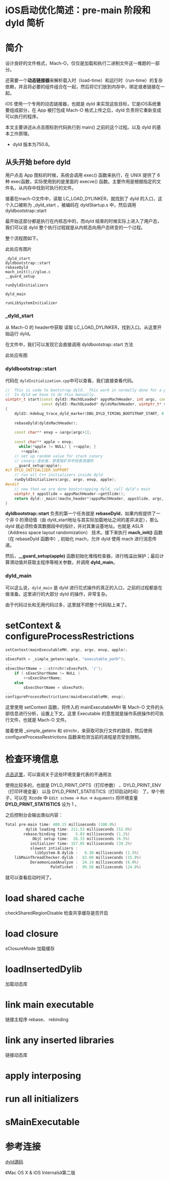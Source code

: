 # iOS启动优化简述：pre-main 阶段和 dyld 简析


# 简介

设计良好的文件格式，Mach-O，仅仅是加载和执行二进制文件这一难题的一部分。

还需要一个**动态链接器**来解析载入时（load-time）和运行时（run-time）的复杂依赖，并且将必要的组件组合在一起，然后将它们放到内存中，绑定或者链接在一起。

iOS 使用一个专用的动态链接器，也就是 dyld 来实现这些目标，它是iOS系统重要组成部分，在 App 被打包成 Mach-O 格式上传之后，dyld 负责将它重新变成可以执行的程序。

本文主要讲述从点击图标到代码执行到 main() 之前的这个过程。以及 dyld 的基本工作原理。

<!--它是如何链接和绑定符号的，还有苹果最重要的组件之一 ———— `CoreSymbolication`。
以及dyld3提出的共享缓存-dyld shared cache。-->

* dyld 版本为750.6。



## 从头开始 before dyld

用户点击 App 图标的时候，系统会调用 exec() 函数来执行，在 UNIX 提供了 6 种 exec函数，实际使用到的是里面的 execve() 函数。主要作用是根据指定的文件名，从内存中找到可执行的文件。

接着在mach-O文件中，读取 LC_LOAD_DYLINKER，就找到了 dyld 的入口，这个入口被称为 _dyld_start ，被编码在 dyldStartup.s 中，然后调用 dyldbootstrap::start

最开始这部分都是执行在内核态中的，而dyld 结束的时候实际上进入了用户态，我们可以说 dyld 整个执行过程就是从内核态向用户态转变的一个过程。

整个流程图如下。

此处应有图片

```
_dyld_start
dyldbootstrap::start
rebaseDyld
mach_init();//glue.c
__guard_setup

runDyldInitializers

dyld_main

runLibSystemInitializer

```




### _dyld_start

从 Mach-O 的 header中获取 读取 LC_LOAD_DYLINKER，找到入口。从这里开始运行 dyld。

在文件中，我们可以发现它会直接调用 dyldbootstrap::start 方法

此处应有图


### dyldbootstrap::start

代码在 `dyldInitialization.cpp`中可以查看，我们直接查看代码。

```C++
//  This is code to bootstrap dyld.  This work in normally done for a program by dyld and crt.
//  In dyld we have to do this manually.
uintptr_t start(const dyld3::MachOLoaded* appsMachHeader, int argc, const char* argv[],
				const dyld3::MachOLoaded* dyldsMachHeader, uintptr_t* startGlue)
{
    dyld3::kdebug_trace_dyld_marker(DBG_DYLD_TIMING_BOOTSTRAP_START, 0, 0, 0, 0);
    
    rebaseDyld(dyldsMachHeader);
    
    const char** envp = &argv[argc+1];
    
    const char** apple = envp;
	  while(*apple != NULL) { ++apple; }
	   ++apple;
	// set up random value for stack canary
	// canary:金丝雀，原意指矿井中检查泄漏的
	__guard_setup(apple);
#if DYLD_INITIALIZER_SUPPORT
	// run all C++ initializers inside dyld
	runDyldInitializers(argc, argv, envp, apple);
#endif
	// now that we are done bootstrapping dyld, call dyld's main
	uintptr_t appsSlide = appsMachHeader->getSlide();
	return dyld::_main((macho_header*)appsMachHeader, appsSlide, argc, argv, envp, apple, startGlue);
}
```


**dyldbootstrap::start** 负责的第一个任务就是 **rebaseDyld**，如果内核提供了一个非 0 的滑动值（由 dyld_start地址与其实际加载地址之间的差异决定），那么 dyld 就必须检查其数据段中的指针，并对其重设基地址。也就是 ASLR（Address space layout randomization） 技术。接下来执行 **mach_init()** 函数（在 rebaseDyld 函数中）, 初始化 mach，允许 dyld 使用 mach 进行消息传递。

然后，**__guard_setup(apple)** 函数初始化堆栈检查器，进行栈溢出保护；最后计算滑动值并获取主程序等相关参数，并调用 **dyld_main**。

### dyld_main

可以这么说，`dyld_main` 是 dyld 进行花式操作的真正的入口，之前的过程都是在做准备。这里进行的大部分 dyld 的操作，非常复杂。

由于代码过长和无用代码过多，这里就不把整个代码贴上来了。

# setContext & configureProcessRestrictions

```C++
setContext(mainExecutableMH, argc, argv, envp, apple);
...
sExecPath = _simple_getenv(apple, "executable_path");
...
sExecShortName = ::strrchr(sExecPath, '/');
	if ( sExecShortName != NULL )
		++sExecShortName;
	else
		sExecShortName = sExecPath;
...		
configureProcessRestrictions(mainExecutableMH, envp);
```

这里使用 setContext 函数，将传入的 mainExecutableMH 等 Mach-O 文件的头部信息进行分析，设置上下文。这里 Executable 的意思就是操作系统操作的可执行文件，也就是 Mach-O 文件。

接着使用 _simple_getenv 和 strrchr，来获取可执行文件的路径，然后使用 configureProcessRestrictions 函数来检测当前的进程是否受到限制。

# 检查环境信息

[点击这里](https://www.manpagez.com/man/1/dyld/osx-10.3.php)，可以查阅关于这些环境变量代表的不通用法

使用比较多的，也就是 DYLD_PRINT_OPTS（打印参数） 、DYLD_PRINT_ENV（打印环境变量） 以及 DYLD_PRINT_STATISTICS（打印启动时间） 了。举个例子，可以在 Xcode 中 `Edit scheme` -> `Run` -> `Auguments` 将环境变量 **DYLD_PRINT_STATISTICS** 设为 1 。

之后控制台会输出类似内容：
```C++
Total pre-main time: 400.15 milliseconds (100.0%)
         dylib loading time: 211.53 milliseconds (52.8%)
        rebase/binding time:   5.03 milliseconds (1.2%)
            ObjC setup time:  26.33 milliseconds (6.5%)
           initializer time: 157.05 milliseconds (39.2%)
           slowest intializers :
             libSystem.B.dylib :   6.30 milliseconds (1.5%)
    libMainThreadChecker.dylib :  63.60 milliseconds (15.8%)
           DoraemonLoadAnalyze :  24.14 milliseconds (6.0%)
                    PalmTicket :  99.58 milliseconds (24.8%)
```
就可以查看启动时间了。






# load shared cache
checkSharedRegionDisable 检查共享缓存是否开启

# load closure





sClosureMode
加载缓存

# loadInsertedDylib

加载动态库

# link main executable
链接主程序 rebase、 rebinding



# link any inserted libraries

链接动态库


# apply interposing


# run all initializers
 
 
 
 
# sMainExecutable




# 参考连接

[dyld源码](https://opensource.apple.com/tarballs/dyld/)


《Mac OS X & iOS Internals》第二版
